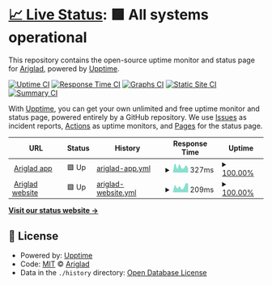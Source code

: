 # [📈 Live Status](https://Ariglad.github.io/status_page): <!--live status--> **🟩 All systems operational**

This repository contains the open-source uptime monitor and status page for [Ariglad](https://Ariglad.github.io/status_page), powered by [Upptime](https://github.com/upptime/upptime).

[![Uptime CI](https://github.com/Ariglad/status_page/workflows/Uptime%20CI/badge.svg)](https://github.com/upptime/upptime/actions?query=workflow%3A%22Uptime+CI%22)
[![Response Time CI](https://github.com/Ariglad/status_page/workflows/Response%20Time%20CI/badge.svg)](https://github.com/upptime/upptime/actions?query=workflow%3A%22Response+Time+CI%22)
[![Graphs CI](https://github.com/Ariglad/status_page/workflows/Graphs%20CI/badge.svg)](https://github.com/upptime/upptime/actions?query=workflow%3A%22Graphs+CI%22)
[![Static Site CI](https://github.com/Ariglad/status_page/workflows/Static%20Site%20CI/badge.svg)](https://github.com/upptime/upptime/actions?query=workflow%3A%22Static+Site+CI%22)
[![Summary CI](https://github.com/Ariglad/status_page/workflows/Summary%20CI/badge.svg)](https://github.com/upptime/upptime/actions?query=workflow%3A%22Summary+CI%22)

With [Upptime](https://upptime.js.org), you can get your own unlimited and free uptime monitor and status page, powered entirely by a GitHub repository. We use [Issues](https://github.com/Ariglad/status_page/issues) as incident reports, [Actions](https://github.com/Ariglad/status_page/actions) as uptime monitors, and [Pages](https://Ariglad.github.io/status_page) for the status page.

<!--start: status pages-->
<!-- This summary is generated by Upptime (https://github.com/upptime/upptime) -->
<!-- Do not edit this manually, your changes will be overwritten -->
<!-- prettier-ignore -->
| URL | Status | History | Response Time | Uptime |
| --- | ------ | ------- | ------------- | ------ |
| <img alt="" src="https://favicons.githubusercontent.com/app.ariglad.com" height="13"> [Ariglad app](https://app.ariglad.com) | 🟩 Up | [ariglad-app.yml](https://github.com/Ariglad/status_page/commits/HEAD/history/ariglad-app.yml) | <details><summary><img alt="Response time graph" src="./graphs/ariglad-app/response-time-week.png" height="20"> 327ms</summary><br><a href="https://Ariglad.github.io/status_page/history/ariglad-app"><img alt="Response time 497" src="https://img.shields.io/endpoint?url=https%3A%2F%2Fraw.githubusercontent.com%2FAriglad%2Fstatus_page%2FHEAD%2Fapi%2Fariglad-app%2Fresponse-time.json"></a><br><a href="https://Ariglad.github.io/status_page/history/ariglad-app"><img alt="24-hour response time 456" src="https://img.shields.io/endpoint?url=https%3A%2F%2Fraw.githubusercontent.com%2FAriglad%2Fstatus_page%2FHEAD%2Fapi%2Fariglad-app%2Fresponse-time-day.json"></a><br><a href="https://Ariglad.github.io/status_page/history/ariglad-app"><img alt="7-day response time 327" src="https://img.shields.io/endpoint?url=https%3A%2F%2Fraw.githubusercontent.com%2FAriglad%2Fstatus_page%2FHEAD%2Fapi%2Fariglad-app%2Fresponse-time-week.json"></a><br><a href="https://Ariglad.github.io/status_page/history/ariglad-app"><img alt="30-day response time 406" src="https://img.shields.io/endpoint?url=https%3A%2F%2Fraw.githubusercontent.com%2FAriglad%2Fstatus_page%2FHEAD%2Fapi%2Fariglad-app%2Fresponse-time-month.json"></a><br><a href="https://Ariglad.github.io/status_page/history/ariglad-app"><img alt="1-year response time 497" src="https://img.shields.io/endpoint?url=https%3A%2F%2Fraw.githubusercontent.com%2FAriglad%2Fstatus_page%2FHEAD%2Fapi%2Fariglad-app%2Fresponse-time-year.json"></a></details> | <details><summary><a href="https://Ariglad.github.io/status_page/history/ariglad-app">100.00%</a></summary><a href="https://Ariglad.github.io/status_page/history/ariglad-app"><img alt="All-time uptime 100.00%" src="https://img.shields.io/endpoint?url=https%3A%2F%2Fraw.githubusercontent.com%2FAriglad%2Fstatus_page%2FHEAD%2Fapi%2Fariglad-app%2Fuptime.json"></a><br><a href="https://Ariglad.github.io/status_page/history/ariglad-app"><img alt="24-hour uptime 100.00%" src="https://img.shields.io/endpoint?url=https%3A%2F%2Fraw.githubusercontent.com%2FAriglad%2Fstatus_page%2FHEAD%2Fapi%2Fariglad-app%2Fuptime-day.json"></a><br><a href="https://Ariglad.github.io/status_page/history/ariglad-app"><img alt="7-day uptime 100.00%" src="https://img.shields.io/endpoint?url=https%3A%2F%2Fraw.githubusercontent.com%2FAriglad%2Fstatus_page%2FHEAD%2Fapi%2Fariglad-app%2Fuptime-week.json"></a><br><a href="https://Ariglad.github.io/status_page/history/ariglad-app"><img alt="30-day uptime 100.00%" src="https://img.shields.io/endpoint?url=https%3A%2F%2Fraw.githubusercontent.com%2FAriglad%2Fstatus_page%2FHEAD%2Fapi%2Fariglad-app%2Fuptime-month.json"></a><br><a href="https://Ariglad.github.io/status_page/history/ariglad-app"><img alt="1-year uptime 100.00%" src="https://img.shields.io/endpoint?url=https%3A%2F%2Fraw.githubusercontent.com%2FAriglad%2Fstatus_page%2FHEAD%2Fapi%2Fariglad-app%2Fuptime-year.json"></a></details>
| <img alt="" src="https://favicons.githubusercontent.com/www.ariglad.com" height="13"> [Ariglad website](https://www.ariglad.com) | 🟩 Up | [ariglad-website.yml](https://github.com/Ariglad/status_page/commits/HEAD/history/ariglad-website.yml) | <details><summary><img alt="Response time graph" src="./graphs/ariglad-website/response-time-week.png" height="20"> 209ms</summary><br><a href="https://Ariglad.github.io/status_page/history/ariglad-website"><img alt="Response time 253" src="https://img.shields.io/endpoint?url=https%3A%2F%2Fraw.githubusercontent.com%2FAriglad%2Fstatus_page%2FHEAD%2Fapi%2Fariglad-website%2Fresponse-time.json"></a><br><a href="https://Ariglad.github.io/status_page/history/ariglad-website"><img alt="24-hour response time 289" src="https://img.shields.io/endpoint?url=https%3A%2F%2Fraw.githubusercontent.com%2FAriglad%2Fstatus_page%2FHEAD%2Fapi%2Fariglad-website%2Fresponse-time-day.json"></a><br><a href="https://Ariglad.github.io/status_page/history/ariglad-website"><img alt="7-day response time 209" src="https://img.shields.io/endpoint?url=https%3A%2F%2Fraw.githubusercontent.com%2FAriglad%2Fstatus_page%2FHEAD%2Fapi%2Fariglad-website%2Fresponse-time-week.json"></a><br><a href="https://Ariglad.github.io/status_page/history/ariglad-website"><img alt="30-day response time 338" src="https://img.shields.io/endpoint?url=https%3A%2F%2Fraw.githubusercontent.com%2FAriglad%2Fstatus_page%2FHEAD%2Fapi%2Fariglad-website%2Fresponse-time-month.json"></a><br><a href="https://Ariglad.github.io/status_page/history/ariglad-website"><img alt="1-year response time 253" src="https://img.shields.io/endpoint?url=https%3A%2F%2Fraw.githubusercontent.com%2FAriglad%2Fstatus_page%2FHEAD%2Fapi%2Fariglad-website%2Fresponse-time-year.json"></a></details> | <details><summary><a href="https://Ariglad.github.io/status_page/history/ariglad-website">100.00%</a></summary><a href="https://Ariglad.github.io/status_page/history/ariglad-website"><img alt="All-time uptime 100.00%" src="https://img.shields.io/endpoint?url=https%3A%2F%2Fraw.githubusercontent.com%2FAriglad%2Fstatus_page%2FHEAD%2Fapi%2Fariglad-website%2Fuptime.json"></a><br><a href="https://Ariglad.github.io/status_page/history/ariglad-website"><img alt="24-hour uptime 100.00%" src="https://img.shields.io/endpoint?url=https%3A%2F%2Fraw.githubusercontent.com%2FAriglad%2Fstatus_page%2FHEAD%2Fapi%2Fariglad-website%2Fuptime-day.json"></a><br><a href="https://Ariglad.github.io/status_page/history/ariglad-website"><img alt="7-day uptime 100.00%" src="https://img.shields.io/endpoint?url=https%3A%2F%2Fraw.githubusercontent.com%2FAriglad%2Fstatus_page%2FHEAD%2Fapi%2Fariglad-website%2Fuptime-week.json"></a><br><a href="https://Ariglad.github.io/status_page/history/ariglad-website"><img alt="30-day uptime 100.00%" src="https://img.shields.io/endpoint?url=https%3A%2F%2Fraw.githubusercontent.com%2FAriglad%2Fstatus_page%2FHEAD%2Fapi%2Fariglad-website%2Fuptime-month.json"></a><br><a href="https://Ariglad.github.io/status_page/history/ariglad-website"><img alt="1-year uptime 100.00%" src="https://img.shields.io/endpoint?url=https%3A%2F%2Fraw.githubusercontent.com%2FAriglad%2Fstatus_page%2FHEAD%2Fapi%2Fariglad-website%2Fuptime-year.json"></a></details>

<!--end: status pages-->

[**Visit our status website →**](https://Ariglad.github.io/status_page)

## 📄 License

- Powered by: [Upptime](https://github.com/upptime/upptime)
- Code: [MIT](./LICENSE) © [Ariglad](https://Ariglad.github.io/status_page)
- Data in the `./history` directory: [Open Database License](https://opendatacommons.org/licenses/odbl/1-0/)
